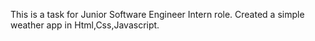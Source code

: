 This is a task for Junior Software Engineer Intern role.
Created a simple weather app in Html,Css,Javascript.
